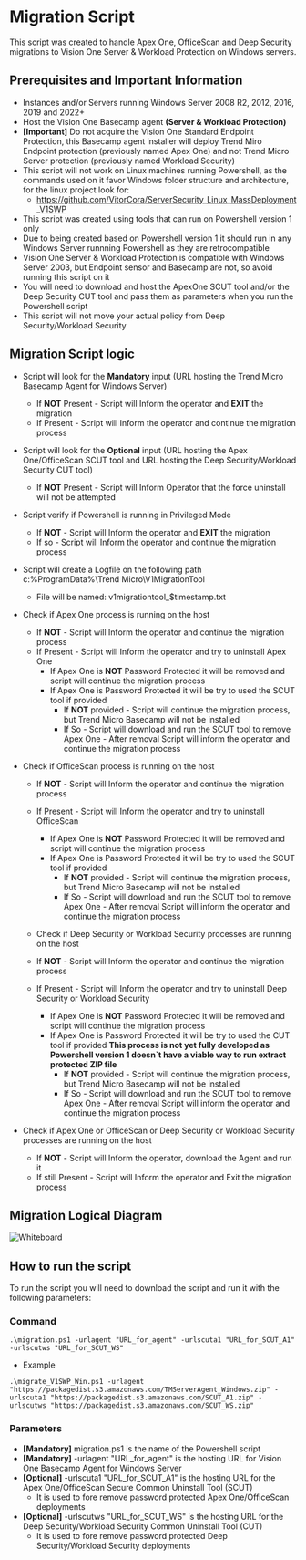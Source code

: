 # Migration Script

This script was created to handle Apex One, OfficeScan and Deep Security migrations to Vision One Server & Workload Protection on Windows servers.

## Prerequisites and Important Information

  - Instances and/or Servers running Windows Server 2008 R2, 2012, 2016, 2019 and 2022+
  - Host the Vision One Basecamp agent **(Server & Workload Protection)**
  - **[Important]** Do not acquire the Vision One Standard Endpoint Protection, this Basecamp agent installer will deploy Trend Miro Endpoint protection (previously named Apex One) and not Trend Micro Server protection (previously named Workload Security)
  - This script will not work on Linux machines running Powershell, as the commands used on it favor Windows folder structure and architecture, for the linux project look for:
    - https://github.com/VitorCora/ServerSecurity_Linux_MassDeployment_V1SWP  
  - This script was created using tools that can run on Powershell version 1 only
  - Due to being created based on Powershell version 1 it should run in any Windows Server runnning Powershell as they are retrocompatible
  - Vision One Server & Workload Protection is compatible with Windows Server 2003, but Endpoint sensor and Basecamp are not, so avoid running this script on it
  - You will need to download and host the ApexOne SCUT tool and/or the Deep Security CUT tool and pass them as parameters when you run the Powershell script
  - This script will not move your actual policy from Deep Security/Workload Security

## Migration Script logic

  - Script will look for the **Mandatory** input (URL hosting the Trend Micro Basecamp Agent for Windows Server)
    - If **NOT** Present - Script will Inform the operator and **EXIT** the migration
    - If Present - Script will Inform the operator and continue the migration process
      
  - Script will look for the **Optional** input (URL hosting the Apex One/OfficeScan SCUT tool and URL hosting the Deep Security/Workload Security CUT tool)
    - If **NOT** Present - Script will Inform Operator that the force uninstall will not be attempted
  
  - Script verify if Powershell is running in Privileged Mode
    - If **NOT** - Script will Inform the operator and **EXIT** the migration
    - If so - Script will Inform the operator and continue the migration process
    
  - Script will create a Logfile on the following path c:\%ProgramData%\Trend Micro\V1MigrationTool
    - File will be named:   v1migrationtool_$timestamp.txt
    
  - Check if Apex One process is running on the host
    - If **NOT** - Script will Inform the operator and continue the migration process
    - If Present - Script will Inform the operator and try to uninstall Apex One
      - If Apex One is **NOT** Password Protected it will be removed and script will continue the migration process
      - If Apex One is Password Protected it will be try to used the SCUT tool if provided
        - If **NOT** provided - Script will continue the migration process, but Trend Micro Basecamp will not be installed  
        - If So - Script will download and run the SCUT tool to remove Apex One - After removal Script will inform the operator and continue the migration process

  - Check if OfficeScan process is running on the host
    - If **NOT** - Script will Inform the operator and continue the migration process
    - If Present - Script will Inform the operator and try to uninstall OfficeScan
      - If Apex One is **NOT** Password Protected it will be removed and script will continue the migration process
      - If Apex One is Password Protected it will be try to used the SCUT tool if provided
        - If **NOT** provided - Script will continue the migration process, but Trend Micro Basecamp will not be installed  
        - If So - Script will download and run the SCUT tool to remove Apex One - After removal Script will inform the operator and continue the migration process

    - Check if Deep Security or Workload Security processes are running on the host
    - If **NOT** - Script will Inform the operator and continue the migration process
    - If Present - Script will Inform the operator and try to uninstall Deep Security or Workload Security
      - If Apex One is **NOT** Password Protected it will be removed and script will continue the migration process
      - If Apex One is Password Protected it will be try to used the CUT tool if provided **This process is not yet fully developed as Powershell version 1 doesn`t have a viable way to run extract protected ZIP file**
        - If **NOT** provided - Script will continue the migration process, but Trend Micro Basecamp will not be installed  
        - If So - Script will download and run the SCUT tool to remove Apex One - After removal Script will inform the operator and continue the migration process
  
  - Check if Apex One or OfficeScan or Deep Security or Workload Security processes are running on the host
    - If **NOT** - Script will Inform the operator, download the Agent and run it
    - If still Present - Script will Inform the operator and Exit the migration process

## Migration Logical Diagram

![Whiteboard](https://github.com/VitorCora/ServerSecurity_Windows_MassDeployment_V1SWP/assets/59590152/0261c3b2-84e1-4a5f-8b6e-14869153e1cc)


## How to run the script

To run the script you will need to download the script and run it with the following parameters:

### Command

```
.\migration.ps1 -urlagent "URL_for_agent" -urlscuta1 "URL_for_SCUT_A1" -urlscutws "URL_for_SCUT_WS"
```
  - Example

```
.\migrate_V1SWP_Win.ps1 -urlagent "https://packagedist.s3.amazonaws.com/TMServerAgent_Windows.zip" -urlscuta1 "https://packagedist.s3.amazonaws.com/SCUT_A1.zip" -urlscutws "https://packagedist.s3.amazonaws.com/SCUT_WS.zip"
```

### Parameters

  - **[Mandatory]** migration.ps1 is the name of the Powershell script
  - **[Mandatory]** -urlagent "URL_for_agent" is the hosting URL for Vision One Basecamp Agent for Windows Server
  - **[Optional]** -urlscuta1 "URL_for_SCUT_A1" is the hosting URL for the Apex One/OfficeScan Secure Common Uninstall Tool (SCUT)
    - It is used to fore remove password protected Apex One/OfficeScan deployments
  - **[Optional]** -urlscutws "URL_for_SCUT_WS" is the hosting URL for the Deep Security/Workload Security Common Uninstall Tool (CUT)
    - It is used to fore remove password protected Deep Security/Workload Security deployments
















